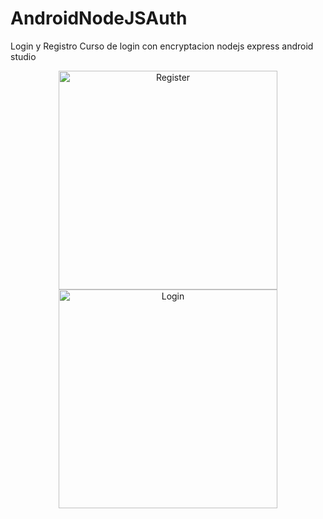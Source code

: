 # AndroidNodeJSAuth
Login y Registro
Curso de login con encryptacion nodejs express android studio

<p align="center">
  <img src="https://raw.githubusercontent.com/cesarazocar/AndroidNodeJSAuth/master/Login%20preview.png" width="350" title="Register">
  <img src="https://raw.githubusercontent.com/cesarazocar/AndroidNodeJSAuth/master/Login%20previeww.png" width="350" title="Login">
</p>
